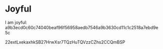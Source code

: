 # Joyful

I am joyful: a9b3ecd0c60c74040beaf96f56958aedb7546a9b3630cd11c1c2518a7ebd9e5c


22extLxekaxhkSB27HrwXsr7TQzHuTQVzzCZhs2CCQmBSP